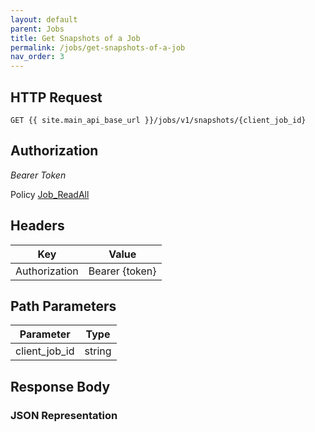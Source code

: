 ```yaml
---
layout: default
parent: Jobs
title: Get Snapshots of a Job
permalink: /jobs/get-snapshots-of-a-job
nav_order: 3
---
```


## HTTP Request

```
GET {{ site.main_api_base_url }}/jobs/v1/snapshots/{client_job_id}
```
## Authorization

*Bearer Token*

Policy
[Job_ReadAll]({{site.url}}{{site.baseurl}}/authentication/policies#job_readall)

## Headers

| Key     | Value        |
| ----------- | ----------- |
| Authorization | Bearer {token}      |

## Path Parameters

| Parameter   | Type        |
| ----------- | ----------- |
| client_job_id | string      |

## Response Body
### JSON Representation
```


```
